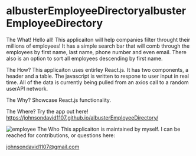 # albusterEmployeeDirectoryalbusterEmployeeDirectory
The What!
Hello all! This applicaiton will help companies filter throught their millions of employees! It has a simple search bar that will comb through the employees by first name, last name, phone number and even email. There also is an option to sort all employees descending by first name.

The How?
This applicaiton uses entirley React.js. It has two components, a header and a table. The javascript is written to respone to user input in real time. All of the data is currently being pulled from an axios call to a random userAPI network.

The Why?
Showcase React.js functionality.

The Where?
Try the app out here! https://johnsondavid1107.github.io/albusterEmployeeDirectory/

<img src="./employee-directory/public/employeeDirectory.png" alt="employee">
The Who
This applicaiton is maintained by myself. I can be reached for contributions, or questions here:

johnsondavid1107@gmail.com